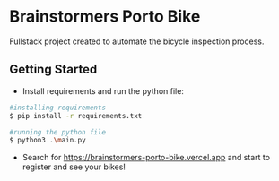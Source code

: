 # Brainstormers Porto Bike 
Fullstack project created to automate the bicycle inspection process.

## Getting Started
- Install requirements and run the python file:
```bash
#installing requirements
$ pip install -r requirements.txt

#running the python file
$ python3 .\main.py
```
- Search for https://brainstormers-porto-bike.vercel.app and start to register and see your bikes!
